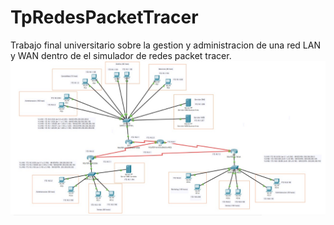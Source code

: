 # TpRedesPacketTracer
Trabajo final universitario sobre la gestion y administracion de una red LAN y WAN dentro de el simulador de redes packet tracer.
![Texto alternativo](topologia.jpg)
